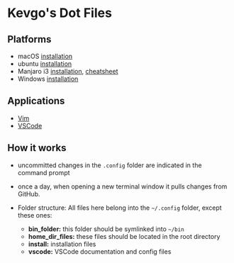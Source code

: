 # Kevgo's Dot Files

## Platforms

- macOS [installation](install_macos.md)
- ubuntu [installation](install_ubuntu.md)
- Manjaro i3 [installation](install_manjaro_i3.md), [cheatsheet](i3_cheatsheet.md)
- Windows [installation](install_windows.md)


## Applications

- [Vim](vim.md)
- [VSCode](vscode/README.md)


## How it works

- uncommitted changes in the `.config` folder are indicated in the command prompt
- once a day,
  when opening a new terminal window
  it pulls changes from GitHub.

- Folder structure:
  All files here belong into the `~/.config` folder, except these ones:
  - __bin_folder:__ this folder should be symlinked into `~/bin`
  - __home_dir_files:__ these files should be located in the root directory
  - __install:__ installation files
  - __vscode:__ VSCode documentation and config files


